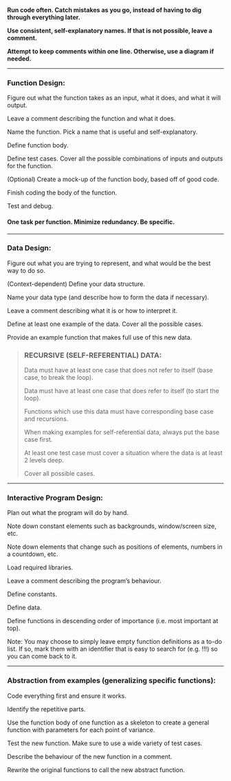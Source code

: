 **Run code often. Catch mistakes as you go, instead of having to dig through everything later.**

**Use consistent, self-explanatory names. If that is not possible, leave a comment.**

**Attempt to keep comments within one line. Otherwise, use a diagram if needed.**

---

### Function Design: ###
Figure out what the function takes as an input, what it does, and what it will output.

Leave a comment describing the function and what it does.

Name the function. Pick a name that is useful and self-explanatory.

Define function body.

Define test cases. Cover all the possible combinations of inputs and outputs for the function.

(Optional) Create a mock-up of the function body, based off of good code.

Finish coding the body of the function.

Test and debug.

#### One task per function. Minimize redundancy. Be specific. ####

---

### Data Design: ###
Figure out what you are trying to represent, and what would be the best way to do so.

(Context-dependent) Define your data structure.

Name your data type (and describe how to form the data if necessary).

Leave a comment describing what it is or how to interpret it.

Define at least one example of the data. Cover all the possible cases.

Provide an example function that makes full use of this new data.

>### RECURSIVE (SELF-REFERENTIAL) DATA: ###
>
>Data must have at least one case that does not refer to itself (base case, to break the loop).
>
>Data must have at least one case that does refer to itself (to start the loop).
>
>Functions which use this data must have corresponding base case and recursions.
>
>When making examples for self-referential data, always put the base case first.
>
>At least one test case must cover a situation where the data is at least 2 levels deep.
>
>Cover all possible cases.

---

### Interactive Program Design: ###

Plan out what the program will do by hand. 

Note down constant elements such as backgrounds, window/screen size, etc.

Note down elements that change such as positions of elements, numbers in a countdown, etc.


Load required libraries.

Leave a comment describing the program’s behaviour.

Define constants.

Define data.

Define functions in descending order of importance (i.e. most important at top).

Note: You may choose to simply leave empty function definitions as a to-do list. If so, mark them with an identifier that is easy to search for (e.g. !!!) so you can come back to it.

---

### Abstraction from examples (generalizing specific functions): ###

Code everything first and ensure it works.

Identify the repetitive parts.

Use the function body of one function as a skeleton to create a general function with parameters for each point of variance.

Test the new function. Make sure to use a wide variety of test cases.

Describe the behaviour of the new function in a comment.

Rewrite the original functions to call the new abstract function.
